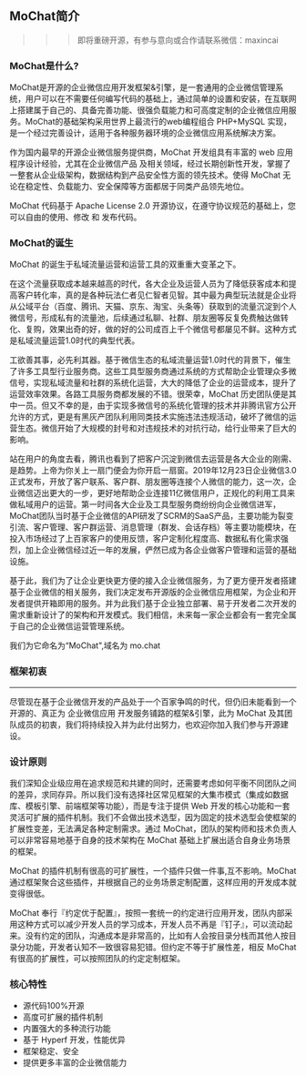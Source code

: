## MoChat简介

>>> 即将重磅开源，有参与意向或合作请联系微信：maxincai

### MoChat是什么?
MoChat是开源的企业微信应用开发框架&引擎，是一套通用的企业微信管理系统，用户可以在不需要任何编写代码的基础上，通过简单的设置和安装，在互联网上搭建属于自己的、具备完善功能、很强负载能力和可高度定制的企业微信应用服务。MoChat的基础架构采用世界上最流行的web编程组合 PHP+MySQL 实现，是一个经过完善设计，适用于各种服务器环境的企业微信应用系统解决方案。

作为国内最早的开源企业微信服务提供商，MoChat 开发组具有丰富的 web 应用程序设计经验，尤其在企业微信产品 及相关领域，经过长期创新性开发，掌握了一整套从企业级架构，数据结构到产品安全性方面的领先技术。使得 MoChat 无论在稳定性、负载能力、安全保障等方面都居于同类产品领先地位。

MoChat 代码基于 Apache License 2.0 开源协议，在遵守协议规范的基础上，您可以自由的使用、修改 和 发布代码。

### MoChat的诞生
MoChat 的诞生于私域流量运营和运营工具的双重重大变革之下。

在这个流量获取成本越来越高的时代，各大企业及运营人员为了降低获客成本和提高客户转化率，真的是各种玩法仁者见仁智者见智。其中最为典型玩法就是企业将从公域平台（百度、腾讯、天猫、京东、淘宝、头条等）获取到的流量沉淀到个人微信号，形成私有的流量池，后续通过私聊、社群、朋友圈等反复免费触达做转化、复购，效果出奇的好，做的好的公司成百上千个微信号都屡见不鲜。这种方式是私域流量运营1.0时代的典型代表。

工欲善其事，必先利其器。基于微信生态的私域流量运营1.0时代的背景下，催生了许多工具型行业服务商。这些工具型服务商通过系统的方式帮助企业管理众多微信号，实现私域流量和社群的系统化运营，大大的降低了企业的运营成本，提升了运营效率效果。各路工具服务商都发展的不错。很荣幸，MoChat 历史团队便是其中一员。但又不幸的是，由于实现多微信号的系统化管理的技术并非腾讯官方公开允许的方式，更是有黑灰产团队利用同类技术实施违法违规活动，破坏了微信的运营生态。微信开始了大规模的封号和对违规技术的对抗行动，给行业带来了巨大的影响。

站在用户的角度去看，腾讯也看到了把客户沉淀到微信去运营是各大企业的刚需、是趋势。上帝为你关上一扇门便会为你开启一扇窗。2019年12月23日企业微信3.0正式发布，开放了客户联系、客户群、朋友圈等连接个人微信的能力，这一次，企业微信迈出更大的一步，更好地帮助企业连接11亿微信用户，正规化的利用工具来做私域用户的运营。第一时间各大企业及工具型服务商纷纷向企业微信进军，MoChat团队当时基于企业微信的API研发了SCRM的SaaS产品，主要功能为裂变引流、客户管理、客户群运营、消息管理（群发、会话存档）等主要功能模块，在投入市场经过了上百家客户的使用反馈，客户定制化程度高、数据私有化需求强烈，加上企业微信经过近一年的发展，俨然已成为各企业做客户管理和运营的基础设施。

基于此，我们为了让企业更快更方便的接入企业微信服务，为了更方便开发者搭建基于企业微信的相关服务，我们决定发布开源版的企业微信应用框架，为企业和开发者提供开箱即用的服务。并为此我们基于企业独立部署、易于开发者二次开发的需求重新设计了的架构和开发模式。我们相信，未来每一家企业都会有一套完全属于自己的企业微信运营管理系统。

我们为它命名为“MoChat",域名为 mo.chat

### 框架初衷
----

尽管现在基于企业微信开发的产品处于一个百家争鸣的时代，但仍旧未能看到一个开源的、真正为 企业微信应用 开发服务铺路的框架&引擎，此为 MoChat 及其团队成员的初衷，我们将持续投入并为此付出努力，也欢迎你加入我们参与开源建设。

### 设计原则
我们深知企业级应用在追求规范和共建的同时，还需要考虑如何平衡不同团队之间的差异，求同存异。所以我们没有选择社区常见框架的大集市模式（集成如数据库、模板引擎、前端框架等功能），而是专注于提供 Web 开发的核心功能和一套灵活可扩展的插件机制。我们不会做出技术选型，因为固定的技术选型会使框架的扩展性变差，无法满足各种定制需求。通过 MoChat，团队的架构师和技术负责人可以非常容易地基于自身的技术架构在 MoChat 基础上扩展出适合自身业务场景的框架。

MoChat 的插件机制有很高的可扩展性，一个插件只做一件事,互不影响。MoChat 通过框架聚合这些插件，并根据自己的业务场景定制配置，这样应用的开发成本就变得很低。

MoChat 奉行『约定优于配置』，按照一套统一的约定进行应用开发，团队内部采用这种方式可以减少开发人员的学习成本，开发人员不再是『钉子』，可以流动起来。没有约定的团队，沟通成本是非常高的，比如有人会按目录分栈而其他人按目录分功能，开发者认知不一致很容易犯错。但约定不等于扩展性差，相反 MoChat 有很高的扩展性，可以按照团队的约定定制框架。

### 核心特性
 * 源代码100%开源
 * 高度可扩展的插件机制
 * 内置强大的多种流行功能
 * 基于 Hyperf 开发，性能优异
 * 框架稳定、安全
 * 提供更多丰富的企业微信能力
